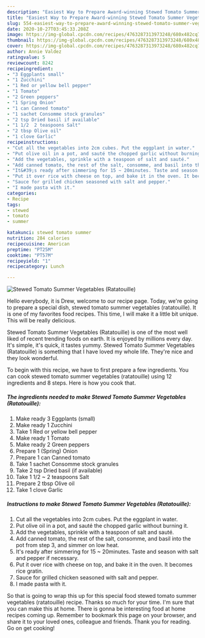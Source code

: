 ```yaml
---
description: "Easiest Way to Prepare Award-winning Stewed Tomato Summer Vegetables (Ratatouille)"
title: "Easiest Way to Prepare Award-winning Stewed Tomato Summer Vegetables (Ratatouille)"
slug: 554-easiest-way-to-prepare-award-winning-stewed-tomato-summer-vegetables-ratatouille
date: 2020-10-27T03:45:33.208Z
image: https://img-global.cpcdn.com/recipes/4763287313973248/680x482cq70/stewed-tomato-summer-vegetables-ratatouille-recipe-main-photo.jpg
thumbnail: https://img-global.cpcdn.com/recipes/4763287313973248/680x482cq70/stewed-tomato-summer-vegetables-ratatouille-recipe-main-photo.jpg
cover: https://img-global.cpcdn.com/recipes/4763287313973248/680x482cq70/stewed-tomato-summer-vegetables-ratatouille-recipe-main-photo.jpg
author: Annie Valdez
ratingvalue: 5
reviewcount: 8242
recipeingredient:
- "3 Eggplants small"
- "1 Zucchini"
- "1 Red or yellow bell pepper"
- "1 Tomato"
- "2 Green peppers"
- "1 Spring Onion"
- "1 can Canned tomato"
- "1 sachet Consomme stock granules"
- "2 tsp Dried basil if available"
- "1 1/2  2 teaspoons Salt"
- "2 tbsp Olive oil"
- "1 clove Garlic"
recipeinstructions:
- "Cut all the vegetables into 2cm cubes. Put the eggplant in water."
- "Put olive oil in a pot, and sauté the chopped garlic without burning it."
- "Add the vegetables, sprinkle with a teaspoon of salt and sauté."
- "Add canned tomato, the rest of the salt, consomme, and basil into the pot from step 3, and simmer on low heat."
- "It&#39;s ready after simmering for 15 ~ 20minutes. Taste and season with salt and pepper if necessary."
- "Put it over rice with cheese on top, and bake it in the oven. It becomes rice gratin."
- "Sauce for grilled chicken seasoned with salt and pepper."
- "I made pasta with it."
categories:
- Recipe
tags:
- stewed
- tomato
- summer

katakunci: stewed tomato summer 
nutrition: 284 calories
recipecuisine: American
preptime: "PT25M"
cooktime: "PT57M"
recipeyield: "1"
recipecategory: Lunch

---
```



![Stewed Tomato Summer Vegetables (Ratatouille)](https://img-global.cpcdn.com/recipes/4763287313973248/680x482cq70/stewed-tomato-summer-vegetables-ratatouille-recipe-main-photo.jpg)

Hello everybody, it is Drew, welcome to our recipe page. Today, we're going to prepare a special dish, stewed tomato summer vegetables (ratatouille). It is one of my favorites food recipes. This time, I will make it a little bit unique. This will be really delicious.



Stewed Tomato Summer Vegetables (Ratatouille) is one of the most well liked of recent trending foods on earth. It is enjoyed by millions every day. It's simple, it's quick, it tastes yummy. Stewed Tomato Summer Vegetables (Ratatouille) is something that I have loved my whole life. They're nice and they look wonderful.


To begin with this recipe, we have to first prepare a few ingredients. You can cook stewed tomato summer vegetables (ratatouille) using 12 ingredients and 8 steps. Here is how you cook that.

<!--inarticleads1-->

##### The ingredients needed to make Stewed Tomato Summer Vegetables (Ratatouille):

1. Make ready 3 Eggplants (small)
1. Make ready 1 Zucchini
1. Take 1 Red or yellow bell pepper
1. Make ready 1 Tomato
1. Make ready 2 Green peppers
1. Prepare 1 (Spring) Onion
1. Prepare 1 can Canned tomato
1. Take 1 sachet Consomme stock granules
1. Take 2 tsp Dried basil (if available)
1. Take 1 1/2 ~ 2 teaspoons Salt
1. Prepare 2 tbsp Olive oil
1. Take 1 clove Garlic




<!--inarticleads2-->

##### Instructions to make Stewed Tomato Summer Vegetables (Ratatouille):

1. Cut all the vegetables into 2cm cubes. Put the eggplant in water.
1. Put olive oil in a pot, and sauté the chopped garlic without burning it.
1. Add the vegetables, sprinkle with a teaspoon of salt and sauté.
1. Add canned tomato, the rest of the salt, consomme, and basil into the pot from step 3, and simmer on low heat.
1. It&#39;s ready after simmering for 15 ~ 20minutes. Taste and season with salt and pepper if necessary.
1. Put it over rice with cheese on top, and bake it in the oven. It becomes rice gratin.
1. Sauce for grilled chicken seasoned with salt and pepper.
1. I made pasta with it.




So that is going to wrap this up for this special food stewed tomato summer vegetables (ratatouille) recipe. Thanks so much for your time. I'm sure that you can make this at home. There is gonna be interesting food at home recipes coming up. Remember to bookmark this page on your browser, and share it to your loved ones, colleague and friends. Thank you for reading. Go on get cooking!
